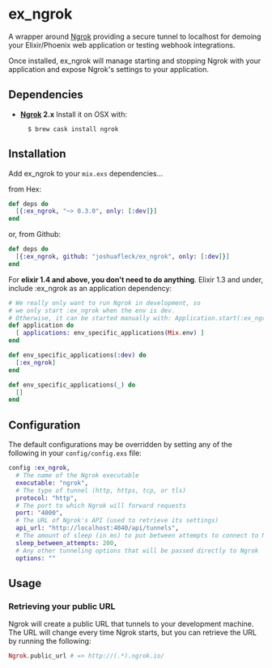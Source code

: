 # ex_ngrok

A wrapper around [Ngrok](https://ngrok.com/) providing a secure tunnel to localhost for demoing your Elixir/Phoenix web application or testing webhook integrations.

Once installed, ex_ngrok will manage starting and stopping Ngrok with your application and expose Ngrok's settings to your application.

## Dependencies

- **[Ngrok](https://ngrok.com/) 2.x** Install it on OSX with:

        $ brew cask install ngrok

## Installation

Add ex_ngrok to your `mix.exs` dependencies...

from Hex:

```elixir
def deps do
  [{:ex_ngrok, "~> 0.3.0", only: [:dev]}]
end
```

or, from Github:

```elixir
def deps do
  [{:ex_ngrok, github: "joshuafleck/ex_ngrok", only: [:dev]}]
end
```

For **elixir 1.4 and above, you don't need to do anything**. Elixir 1.3 and under, include :ex_ngrok as an application dependency:

```elixir
# We really only want to run Ngrok in development, so
# we only start :ex_ngrok when the env is dev.
# Otherwise, it can be started manually with: Application.start(:ex_ngrok)
def application do
  [ applications: env_specific_applications(Mix.env) ]
end

def env_specific_applications(:dev) do
  [:ex_ngrok]
end

def env_specific_applications(_) do
  []
end
```

## Configuration

The default configurations may be overridden by setting any
of the following in your `config/config.exs` file:

```elixir
config :ex_ngrok,
  # The name of the Ngrok executable
  executable: "ngrok",
  # The type of tunnel (http, https, tcp, or tls)
  protocol: "http",
  # The port to which Ngrok will forward requests
  port: "4000",
  # The URL of Ngrok's API (used to retrieve its settings)
  api_url: "http://localhost:4040/api/tunnels",
  # The amount of sleep (in ms) to put between attempts to connect to Ngrok
  sleep_between_attempts: 200,
  # Any other tunneling options that will be passed directly to Ngrok
  options: ""
```

## Usage

### Retrieving your public URL

Ngrok will create a public URL that tunnels to your development machine.
The URL will change every time Ngrok starts, but you can retrieve the URL
by running the following:

```elixir
Ngrok.public_url # => http://(.*).ngrok.io/
```
